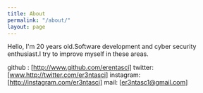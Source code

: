 ```yaml
---
title: About
permalink: "/about/"
layout: page
---
```


Hello, I'm 20 years old.Software development and cyber security enthusiast.I try to improve myself in these areas.

github : [http://www.github.com/erentasci]
twitter: [www.http://twitter.com/er3ntasci]
instagram: [http://instagram.com/er3ntasci]
mail: [er3ntasc1@gmail.com]